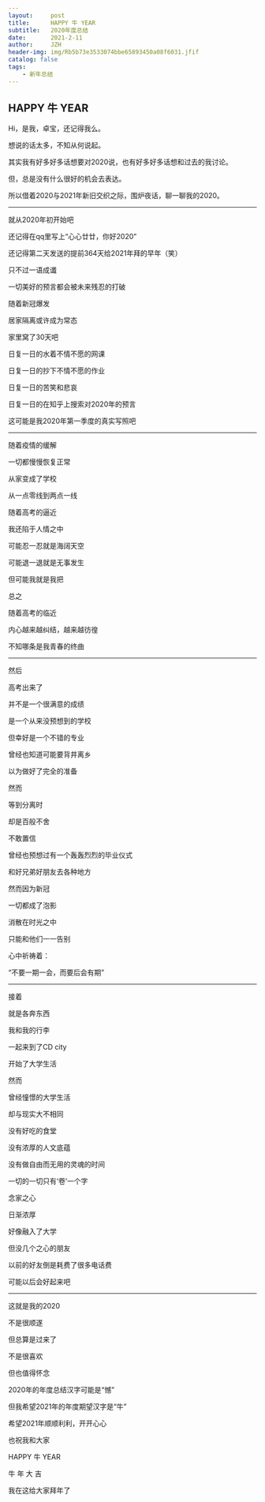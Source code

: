 ```yaml
---
layout:     post
title:      HAPPY 牛 YEAR
subtitle:   2020年度总结
date:       2021-2-11
author:     JZH
header-img: img/Rb5b73e3533074bbe65893450a08f6031.jfif
catalog: false
tags:
    - 新年总结
---
```


## HAPPY 牛 YEAR

Hi，是我，卓宝，还记得我么。

想说的话太多，不知从何说起。

其实我有好多好多话想要对2020说，也有好多好多话想和过去的我讨论。

但，总是没有什么很好的机会去表达。

所以借着2020与2021年新旧交织之际，围炉夜话，聊一聊我的2020。

------

就从2020年初开始吧

还记得在qq里写上“心心廿廿，你好2020”

还记得第二天发送的提前364天给2021年拜的早年（笑）

只不过一语成谶

一切美好的预言都会被未来残忍的打破

随着新冠爆发

居家隔离或许成为常态

家里窝了30天吧

日复一日的水着不情不愿的网课

日复一日的抄下不情不愿的作业

日复一日的苦笑和悲哀

日复一日的在知乎上搜索对2020年的预言

这可能是我2020年第一季度的真实写照吧

------

随着疫情的缓解

一切都慢慢恢复正常

从家变成了学校

从一点零线到两点一线

随着高考的逼近

我还陷于人情之中

可能忍一忍就是海阔天空

可能退一退就是无事发生

但可能我就是我把

总之

随着高考的临近

内心越来越纠结，越来越彷徨

不知哪条是我青春的终曲

------

然后

高考出来了

并不是一个很满意的成绩

是一个从来没预想到的学校

但幸好是一个不错的专业

曾经也知道可能要背井离乡

以为做好了完全的准备

然而

等到分离时

却是百般不舍

不敢置信

曾经也预想过有一个轰轰烈烈的毕业仪式

和好兄弟好朋友去各种地方

然而因为新冠

一切都成了泡影

消散在时光之中

只能和他们一一告别

心中祈祷着：

“不要一期一会，而要后会有期”

------

接着

就是各奔东西

我和我的行李

一起来到了CD city

开始了大学生活

然而

曾经憧憬的大学生活

却与现实大不相同

没有好吃的食堂

没有浓厚的人文底蕴

没有做自由而无用的灵魂的时间

一切的一切只有‘卷’一个字

念家之心

日渐浓厚

好像融入了大学

但没几个之心的朋友

以前的好友倒是耗费了很多电话费

可能以后会好起来吧

------

这就是我的2020

不是很顺遂

但总算是过来了

不是很喜欢

但也值得怀念



2020年的年度总结汉字可能是“憾”

但我希望2021年的年度期望汉字是“牛”



希望2021年顺顺利利，开开心心

也祝我和大家

HAPPY 牛 YEAR

牛 年 大 吉

我在这给大家拜年了
